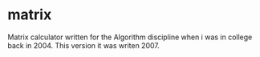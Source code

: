 matrix
======

Matrix calculator written for the Algorithm discipline when i was in college back in 2004. This version it was writen 2007.
